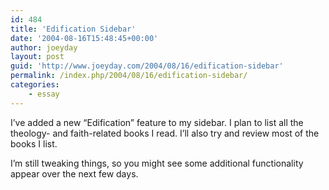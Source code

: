 ```yaml
---
id: 484
title: 'Edification Sidebar'
date: '2004-08-16T15:48:45+00:00'
author: joeyday
layout: post
guid: 'http://www.joeyday.com/2004/08/16/edification-sidebar'
permalink: /index.php/2004/08/16/edification-sidebar/
categories:
    - essay
---
```


I’ve added a new “Edification” feature to my sidebar. I plan to list all the theology- and faith-related books I read. I’ll also try and review most of the books I list.

I’m still tweaking things, so you might see some additional functionality appear over the next few days.